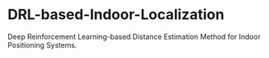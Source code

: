 # DRL-based-Indoor-Localization
Deep Reinforcement Learning-based Distance Estimation Method for Indoor Positioning Systems.
